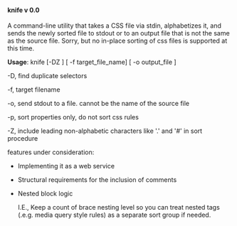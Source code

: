 #### knife v 0.0

A command-line utility that takes a CSS file via stdin, alphabetizes it, and sends the newly sorted file to stdout or to an output file that is not the same as the source file. Sorry, but no in-place sorting of css files is supported at this time.
 
**Usage**: knife [-DZ ] [ -f target_file_name] [ -o output_file ] 

-D, find duplicate selectors

-f, target filename

-o, send stdout to a file. cannot be the name of the source file

-p, sort properties only, do not sort css rules

-Z, include leading non-alphabetic characters like '.' and '#' in sort procedure



features under consideration:

+ Implementing it as a web service

+ Structural requirements for the inclusion of comments

+ Nested block logic

  I.E., Keep a count of brace nesting level so you can treat nested tags (.e.g. media query style rules) as a separate sort group if needed.
